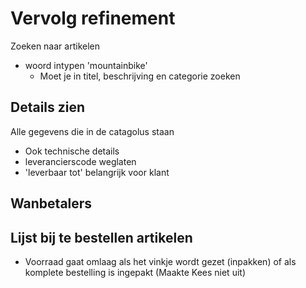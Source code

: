 # Vervolg refinement
Zoeken naar artikelen
- woord intypen 'mountainbike'
    - Moet je in titel, beschrijving en categorie zoeken

## Details zien
Alle gegevens die in de catagolus staan
- Ook technische details
- leverancierscode weglaten
- 'leverbaar tot' belangrijk voor klant

## Wanbetalers

## Lijst bij te bestellen artikelen

- Voorraad gaat omlaag als het vinkje wordt gezet (inpakken) of als komplete bestelling is ingepakt
(Maakte Kees niet uit)
